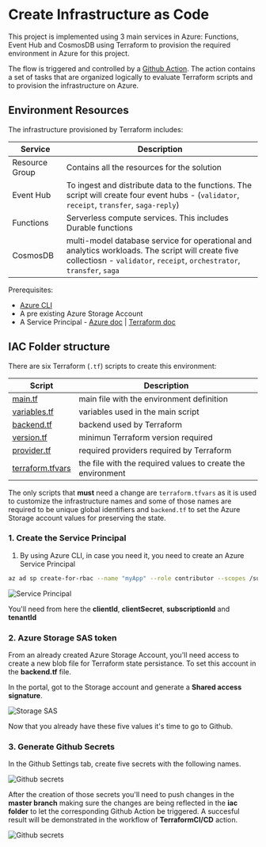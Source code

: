 # Create Infrastructure as Code
This project is implemented using 3 main services in Azure: Functions, Event Hub and CosmosDB using Terraform to provision the required environment in Azure for this project.

The flow is triggered and controlled by a [Github Action](https://help.github.com/es/actions). The action contains a set of tasks that are organized logically to evaluate Terraform scripts and to provision the infrastructure on Azure.

## Environment Resources

The infrastructure provisioned by Terraform includes:

| Service | Description |
|---|---| 
| Resource Group | Contains all the resources for the solution |
| Event Hub | To ingest and distribute data to the functions. The script will create four event hubs - (`validator`, `receipt`, `transfer`, `saga-reply`)|
| Functions | Serverless compute services. This includes Durable functions |
| CosmosDB | multi-model database service for operational and analytics workloads. The script will create five collectiosn - `validator`, `receipt`, `orchestrator`, `transfer`, `saga`|

Prerequisites:

* [Azure CLI](https://docs.microsoft.com/en-us/cli/azure/install-azure-cli?view=azure-cli-latest)
* A pre existing Azure Storage Account
* A Service Principal - [Azure doc](https://docs.microsoft.com/en-us/cli/azure/create-an-azure-service-principal-azure-cli?view=azure-cli-latest) | [Terraform doc](https://www.terraform.io/docs/providers/azurerm/guides/service_principal_client_secret.html)

## IAC Folder structure

There are six Terraform (`.tf`) scripts to create this environment:

| Script    | Description |
|---|---|
| [main.tf](../iac/main.tf) | main file with the environment definition |
| [variables.tf](../iac/variables.tf) | variables used in the main script | 
| [backend.tf](../iac/backend.tf) | backend used by Terraform |
| [version.tf](../iac/version.tf)| minimun Terraform version required |
| [provider.tf](../iac/provider.tf)| required providers required by Terraform |
| [terraform.tfvars](../iac/terraform.tfvars)|the file with the required values to create the environment|

The only scripts that **must** need a change are `terraform.tfvars` as it is used to customize the infrastructure names and some of those names are required to be unique global identifiers and `backend.tf` to set the Azure Storage account values for preserving the state.

### 1. Create the Service Principal

1. By using Azure CLI, in case you need it, you need to create an Azure Service Principal

```bash
az ad sp create-for-rbac --name "myApp" --role contributor --scopes /subscriptions/your-subscription-id --sdk-auth
```

![Service Principal](/img/servicePrincipal.png)

You'll need from here the **clientId**, **clientSecret**, **subscriptionId** and **tenantId**

### 2. Azure Storage SAS token

From an already created Azure Storage Account, you'll need access to create a new blob file for Terraform state persistance. To set this account in the **backend.tf** file.

In the portal, got to the Storage account and generate a **Shared access signature**.

![Storage SAS](/img/storage-sas.jpg)

Now that you already have these five values it's time to go to Github.

### 3. Generate Github Secrets

In the Github Settings tab, create five secrets with the following names.

![Github secrets](/img/github-secrets.jpg)

After the creation of those secrets you'll need to push changes in the **master branch** making sure the changes are being reflected in the **iac folder** to let the corresponding Github Action be triggered. A succesful result will be demonstrated in the workflow of **TerraformCI/CD** action.

![Github secrets](/img/terraform-action.jpg)


